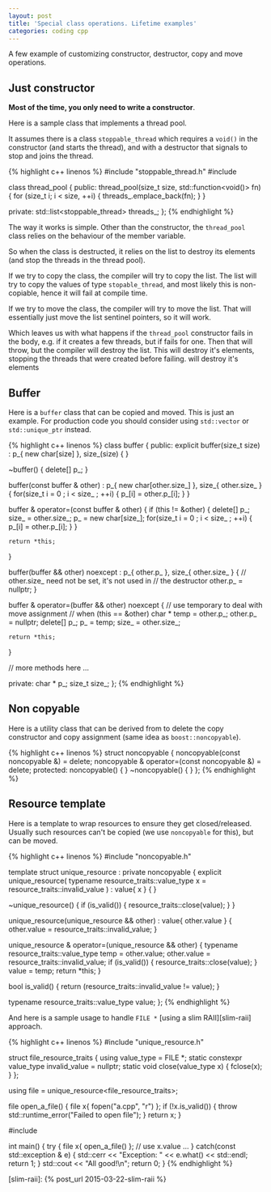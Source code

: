 ```yaml
---
layout: post
title: 'Special class operations. Lifetime examples'
categories: coding cpp
---
```


A few example of customizing constructor, destructor, copy and move operations.


## Just constructor

**Most of the time, you only need to write a constructor**.

Here is a sample class that implements a thread pool.

It assumes there is a class `stoppable_thread` which requires a `void()` in the
constructor (and starts the thread), and with a destructor that signals to stop
and joins the thread.

{% highlight c++ linenos %}
#include "stoppable_thread.h"
#include <list>

class thread_pool
{
public:
  thread_pool(size_t size, std::function<void()> fn)
  {
    for (size_t i; i < size, ++i)
    {
      threads_.emplace_back(fn);
    }
  }

private:
  std::list<stoppable_thread> threads_;
};
{% endhighlight %}

The way it works is simple. Other than the constructor, the `thread_pool` class
relies on the behaviour of the member variable.

So when the class is destructed, it relies on the list to destroy its elements
(and stop the threads in the thread pool).

If we try to copy the class, the compiler will try to copy the list. The list
will try to copy the values of type `stopable_thread`, and most likely this is
non-copiable, hence it will fail at compile time.

If we try to move the class, the compiler will try to move the list. That will
essentially just move the list sentinel pointers, so it will work.

Which leaves us with what happens if the `thread_pool` constructor fails in the
body, e.g. if it creates a few threads, but if fails for one. Then that will
throw, but the compiler will destroy the list. This will destroy it's elements,
stopping the threads that were created before failing.  will destroy it's
elements


## Buffer

Here is a `buffer` class that can be copied and moved. This is just an example.
For production code you should consider using `std::vector` or
`std::unique_ptr` instead.

{% highlight c++ linenos %}
class buffer
{
public:
  explicit buffer(size_t size) :
    p_{ new char[size] },
    size_(size)
  {
  }

  ~buffer()
  {
    delete[] p_;
  }

  buffer(const buffer & other) :
    p_{ new char[other.size_] },
    size_{ other.size_ }
  {
    for(size_t i = 0 ; i < size_ ; ++i)
    {
      p_[i] = other.p_[i];
    }
  }

  buffer & operator=(const buffer & other)
  {
    if (this != &other)
    {
      delete[] p_;
      size_ = other.size_;
      p_ = new char[size_];
      for(size_t i = 0 ; i < size_ ; ++i)
      {
        p_[i] = other.p_[i];
      }
    }

    return *this;
  }

  buffer(buffer && other) noexcept :
    p_{ other.p_ },
    size_{ other.size_ }
  {
    // other.size_ need not be set, it's not used in
    // the destructor
    other.p_ = nullptr;
  }

  buffer & operator=(buffer && other) noexcept
  {
    // use temporary to deal with move assignment
    // when (this == &other)
    char * temp = other.p_;
    other.p_ = nullptr;
    delete[] p_;
    p_ = temp;
    size_ = other.size_;

    return *this;
  }

  // more methods here ...

private:
  char * p_;
  size_t size_;
};
{% endhighlight %}


## Non copyable

Here is a utility class that can be derived from to delete the copy constructor
and copy assignment (same idea as `boost::noncopyable`).

{% highlight c++ linenos %}
struct noncopyable
{
  noncopyable(const noncopyable &) = delete;
  noncopyable & operator=(const noncopyable &) = delete;
protected:
  noncopyable() { }
  ~noncopyable() { }
};
{% endhighlight %}


## Resource template

Here is a template to wrap resources to ensure they get closed/released.
Usually such resources can't be copied (we use `noncopyable` for this), but can
be moved.

{% highlight c++ linenos %}
#include "noncopyable.h"

template<class resource_traits>
struct unique_resource :
  private noncopyable
{
  explicit unique_resource(
    typename resource_traits::value_type x = resource_traits::invalid_value
    ) :
    value{ x }
  {
  }

  ~unique_resource()
  {
    if (is_valid())
    {
      resource_traits::close(value);
    }
  }

  unique_resource(unique_resource && other) :
    value{ other.value }
  {
    other.value = resource_traits::invalid_value;
  }

  unique_resource & operator=(unique_resource && other)
  {
    typename resource_traits::value_type temp = other.value;
    other.value = resource_traits::invalid_value;
    if (is_valid())
    {
      resource_traits::close(value);
    }
    value = temp;
    return *this;
  }

  bool is_valid()
  {
    return (resource_traits::invalid_value != value);
  }

  typename resource_traits::value_type value;
};
{% endhighlight %}

And here is a sample usage to handle `FILE *` [using a slim RAII][slim-raii] approach.

{% highlight c++ linenos %}
#include "unique_resource.h"

struct file_resource_traits
{
  using value_type = FILE *;
  static constexpr value_type invalid_value = nullptr;
  static void close(value_type x) { fclose(x); }
};

using file = unique_resource<file_resource_traits>;

file open_a_file()
{
  file x{ fopen("a.cpp", "r") };
  if (!x.is_valid())
  {
    throw std::runtime_error("Failed to open file");
  }
  return x;
}

#include <iostream>

int main()
{
  try
  {
    file x{ open_a_file() };
    // use x.value ...
  }
  catch(const std::exception & e)
  {
    std::cerr << "Exception: " << e.what() << std::endl;
    return 1;
  }
  std::cout << "All good!\n";
  return 0;
}
{% endhighlight %}


[slim-raii]:     {% post_url 2015-03-22-slim-raii %}

